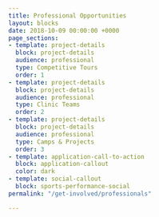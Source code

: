 ```yaml
---
title: Professional Opportunities
layout: blocks
date: 2018-10-09 00:00:00 +0000
page_sections:
- template: project-details
  block: project-details
  audience: professional
  type: Competitive Tours
  order: 1
- template: project-details
  block: project-details
  audience: professional
  type: Clinic Teams
  order: 2
- template: project-details
  block: project-details
  audience: professional
  type: Camps & Projects
  order: 3
- template: application-call-to-action
  block: application-callout
  color: dark
- template: social-callout
  block: sports-performance-social
permalink: "/get-involved/professionals"

---
```

